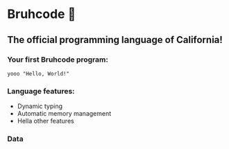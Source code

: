 # Bruhcode 🤙
## The official programming language of California!

### Your first Bruhcode program:
```
yooo "Hello, World!"
```

### Language features:

- Dynamic typing
- Automatic memory management
- Hella other features


### Data 